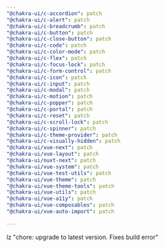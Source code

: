 ```yaml
---
"@chakra-ui/c-accordion": patch
"@chakra-ui/c-alert": patch
"@chakra-ui/c-breadcrumb": patch
"@chakra-ui/c-button": patch
"@chakra-ui/c-close-button": patch
"@chakra-ui/c-code": patch
"@chakra-ui/c-color-mode": patch
"@chakra-ui/c-flex": patch
"@chakra-ui/c-focus-lock": patch
"@chakra-ui/c-form-control": patch
"@chakra-ui/c-icon": patch
"@chakra-ui/c-input": patch
"@chakra-ui/c-modal": patch
"@chakra-ui/c-motion": patch
"@chakra-ui/c-popper": patch
"@chakra-ui/c-portal": patch
"@chakra-ui/c-reset": patch
"@chakra-ui/c-scroll-lock": patch
"@chakra-ui/c-spinner": patch
"@chakra-ui/c-theme-provider": patch
"@chakra-ui/c-visually-hidden": patch
"@chakra-ui/vue-next": patch
"@chakra-ui/vue-layout": patch
"@chakra-ui/nuxt-next": patch
"@chakra-ui/vue-system": patch
"@chakra-ui/vue-test-utils": patch
"@chakra-ui/vue-theme": patch
"@chakra-ui/vue-theme-tools": patch
"@chakra-ui/vue-utils": patch
"@chakra-ui/vue-a11y": patch
"@chakra-ui/vue-composables": patch
"@chakra-ui/vue-auto-import": patch

---
```


lz "chore: upgrade to latest version. Fixes build error"
